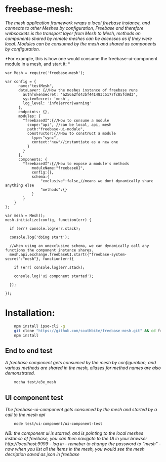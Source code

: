freebase-mesh:
==========
*The mesh application framework wraps a local freebase instance, and connects to other Meshes by configuration, Freebase and therefore websockets is the transport layer from Mesh to Mesh, methods on components shared by remote meshes can be accesses as if they were local. Modules can be consumed by the mesh and shared as components by configuration.*

*For example, this is how one would consume the freebase-ui-component module in a mesh, and start it: *

	var Mesh = require('freebase-mesh');

	var config = {
	      name:"testMesh",
	      dataLayer: {//How the meshes instance of freebase runs
	        authTokenSecret: 'a256a2fd43bf441483c5177fc85fd9d3',
	        systemSecret: 'mesh',
	        log_level: 'info|error|warning'
	      },
	      endpoints: {},
	      modules: {
	      	"freebaseUI":{//How to consume a module
	          scope:"api", //can be local, api, mesh
	      	  path:"freebase-ui-module",
	      	  constructor:{//How to construct a module
	            type:"sync",
	            context:"new"//instantiate as a new one
	          }
	      	}
	      },
	      components: {
	      	"freebaseUI":{//How to expose a module's methods
	      		moduleName:"freebaseUI",
	      		config:{},
	      		schema:{
	      			"exclusive":false,//means we dont dynamically share anything else
	      			"methods":{}
	      		}
	      	}
	    }
	};

	var mesh = Mesh();
	mesh.initialize(config, function(err) {

	  if (err) console.log(err.stack);

	  console.log('doing start');

	  //when using an unexclusive schema, we can dynamically call any functions the component instance shares.
	  mesh.api.exchange.freebaseUI.start({"freebase-system-secret":"mesh"}, function(err){

	  	if (err) console.log(err.stack);

	  	console.log('ui component started');

	  });

	});

Installation:
==========
```bash
	npm install ipso-cli -g
	git clone "https://github.com/southbite/freebase-mesh.git" && cd freebase-mesh
	npm install
```
End to end test
---------------
*A freebase component gets consumed by the mesh by configuration, and various methods are shared in the mesh, aliases for method names are also demonstrated.*
```bash
	mocha test/e3e_mesh
```
UI component test
---------------
*The freebase-ui-component gets consumed by the mesh and started by a call to the mesh api*
```bash
	node test/ui-component/ui-component-test
```
*NB: the component ui is started, and is pointing to the local meshes instance of freebase, you can then navigate to the UI in your browser http://localhost:9999 - log in - remeber to change the password to "mesh" - now when you list all the items in the mesh, you would see the mesh decription saved as json in freebase*



